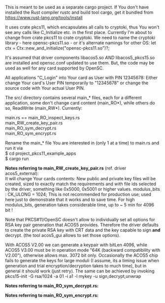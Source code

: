 This is meant to be used as a separate cargo project.
If You don't have installed the Rust compiler rustc and build tool cargo, get it bundled from
https://www.rust-lang.org/tools/install

It uses crate pkcs11, which encapsulates all calls to cryptoki, thus You won't see any calls like C_Initialize etc.
in the first place.
Currently I'm about to change from crate pkcs11 to crate cryptoki.
We need to name the cryptoki library - here opensc-pkcs11.so - or it's alternate namings for other OS: 
let ctx = Ctx::new_and_initialize("opensc-pkcs11.so")?;

It's assumed that driver components libacos5.so *AND* libacos5_pkcs15.so are installed and opensc.conf updated to use them.
But, the code may be used as well for any card supported by OpenSC.

All applications "C_Login" into Your card as User with PIN 12345678:
Either change Your card's User PIN temporarily to "12345678" or change the source code with Your actual User PIN.


The src/ directory contains several main_* files, each for a different application, some don't change card content
(main_RO*), while others do so, ReadWrite (main_RW*). Currently:

main.rs == main_RO_inspect_keys.rs  
main_RW_create_key_pair.rs  
main_RO_sym_decrypt.rs  
main_RO_sym_encrypt.rs  

Rename the main_* file You are interested in (only 1 at a time) to main.rs and run it via  
$ cd project_pkcs11_example_apps  
$ cargo run


**Notes referring to  main_RW_create_key_pair.rs** (ref. driver acos5_external):  
It will change Your cards contents:
New public and private key files will be created, sized to exactly match the requirements and with file ids selected 
by the driver, something like 0x5000, 0x5001 or higher values.
modulus_bits : CK_ULONG = 1024; This is not recommended for production use; used here just to demonstrate that it works
and to save time. For high modulus_bits, generation takes considerable time, up to ~ 5 min for 4096 bit !

Note that PKCS#11/OpenSC doesn't allow to individually set all options for RSA key pair generation that ACOS5 provides.
Therefore the driver defaults to create the private RSA key with CRT data and the key capable to sign **and** decrypt.
(the tool acos5_gui allows to set those options).

With ACOS5 V2.00 we can generate a keypair with bitLen 4096, while ACOS5 V3.00 must be in operation mode "64K (backward compatibility with V2.00"),
otherwise allows max. 3072 bit only.
Occasionally the ACOS5 chip fails to generate the keys for large moduli (I assume, its a timing issue when generation and
trial encryption/decryption takes to much time), but in general it should work (just retry).
The same can be achieved by invoking  
pkcs15-init -G rsa/1024 -a 01 -i a1 -l mykey -u sign,decrypt,unwrap


**Notes referring to  main_RO_sym_decrypt.rs:**  


**Notes referring to  main_RO_sym_encrypt.rs:**  

